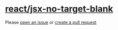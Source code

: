 [react/jsx-no-target-blank](https://github.com/yannickcr/eslint-plugin-react/tree/master/docs/rules/jsx-no-target-blank.md)
===========================================================================================================================
Please [open an issue](https://github.com/professional-js/eslint-config/issues/new)
or [create a pull request](https://github.com/professional-js/eslint-config/edit/main/src/rules-configurations/react/jsx-no-target-blank.md)
